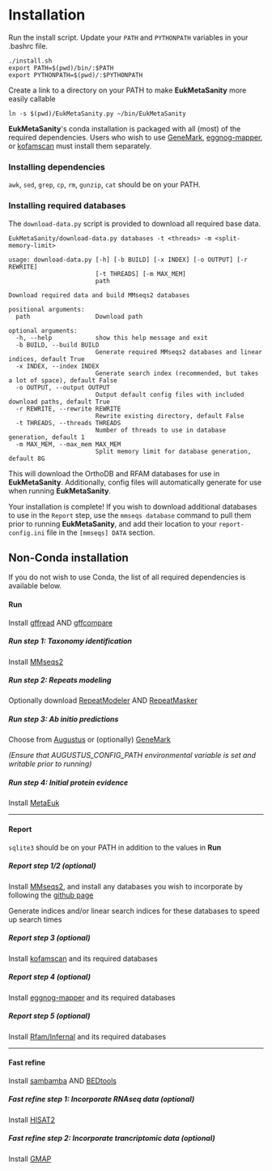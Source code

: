 # Installation

Run the install script. Update your `PATH` and `PYTHONPATH` variables in your .bashrc file.

```
./install.sh
export PATH=$(pwd)/bin/:$PATH
export PYTHONPATH=$(pwd)/:$PYTHONPATH
```

Create a link to a directory on your PATH to make **EukMetaSanity** more easily callable

```
ln -s $(pwd)/EukMetaSanity.py ~/bin/EukMetaSanity
```

**EukMetaSanity**'s conda installation is packaged with all (most) of the required dependencies.
Users who wish to use [GeneMark](http://topaz.gatech.edu/GeneMark/license_download.cgi), 
[eggnog-mapper](https://github.com/eggnogdb/eggnog-mapper), or [kofamscan](https://www.genome.jp/tools/kofamkoala/) 
must install them separately.

### Installing dependencies

`awk`, `sed`, `grep`, `cp`, `rm`, `gunzip`, `cat` should be on your PATH.

### Installing required databases
The `download-data.py` script is provided to download all required base data.

```
EukMetaSanity/download-data.py databases -t <threads> -m <split-memory-limit>

usage: download-data.py [-h] [-b BUILD] [-x INDEX] [-o OUTPUT] [-r REWRITE]
                        [-t THREADS] [-m MAX_MEM]
                        path

Download required data and build MMseqs2 databases

positional arguments:
  path                  Download path

optional arguments:
  -h, --help            show this help message and exit
  -b BUILD, --build BUILD
                        Generate required MMseqs2 databases and linear indices, default True
  -x INDEX, --index INDEX
                        Generate search index (recommended, but takes a lot of space), default False
  -o OUTPUT, --output OUTPUT
                        Output default config files with included download paths, default True
  -r REWRITE, --rewrite REWRITE
                        Rewrite existing directory, default False
  -t THREADS, --threads THREADS
                        Number of threads to use in database generation, default 1
  -m MAX_MEM, --max_mem MAX_MEM
                        Split memory limit for database generation, default 8G
```

This will download the OrthoDB and RFAM databases for use in **EukMetaSanity**. Additionally, config files will 
automatically generate for use when running **EukMetaSanity**.

Your installation is complete! If you wish to download additional databases to use in the `Report` step, use the 
`mmseqs database` command to pull them prior to running **EukMetaSanity**, and add their location to your 
`report-config.ini` file in the `[mmseqs] DATA` section.

## Non-Conda installation

If you do not wish to use Conda, the list of all required dependencies is available below.

#### Run

Install [gffread](https://github.com/gpertea/gffread) AND [gffcompare](https://github.com/gpertea/gffcompare)

##### Run step 1: Taxonomy identification
Install [MMseqs2](https://github.com/soedinglab/MMseqs2)

##### Run step 2: Repeats modeling
Optionally download [RepeatModeler](http://www.repeatmasker.org/RepeatModeler/) AND 
[RepeatMasker](http://www.repeatmasker.org/RMDownload.html)

##### Run step 3: *Ab initio* predictions
Choose from [Augustus](https://github.com/Gaius-Augustus/Augustus) or (optionally)
[GeneMark](http://topaz.gatech.edu/GeneMark/license_download.cgi)

*(Ensure that AUGUSTUS_CONFIG_PATH environmental variable is set and writable prior to running)*

##### Run step 4: Initial protein evidence
Install [MetaEuk](https://github.com/soedinglab/metaeuk)

---
#### Report

`sqlite3` should be on your PATH in addition to the values in **Run**

##### Report step 1/2 (optional)
Install [MMseqs2](https://github.com/soedinglab/MMseqs2), and install any databases you wish to incorporate by following
the [github page](https://github.com/soedinglab/mmseqs2/wiki#downloading-databases)

Generate indices and/or linear search indices for these databases to speed up search times

##### Report step 3 (optional)
Install [kofamscan](https://www.genome.jp/tools/kofamkoala/) and its required databases

##### Report step 4 (optional)
Install [eggnog-mapper](https://github.com/eggnogdb/eggnog-mapper) and its required databases

##### Report step 5 (optional)
Install [Rfam/Infernal](https://docs.rfam.org/en/latest/genome-annotation.html) and its required databases

---
#### Fast refine

Install [sambamba](https://lomereiter.github.io/sambamba/docs/sambamba-sort.html) AND
[BEDtools](https://github.com/arq5x/bedtools2/releases/tag/v2.29.2)

##### Fast refine step 1: Incorporate RNAseq data (optional)
Install [HISAT2](https://ccb.jhu.edu/software/hisat2/manual.shtml#building-from-source)

##### Fast refine step 2: Incorporate trancriptomic data (optional)
Install [GMAP](http://research-pub.gene.com/gmap/)



